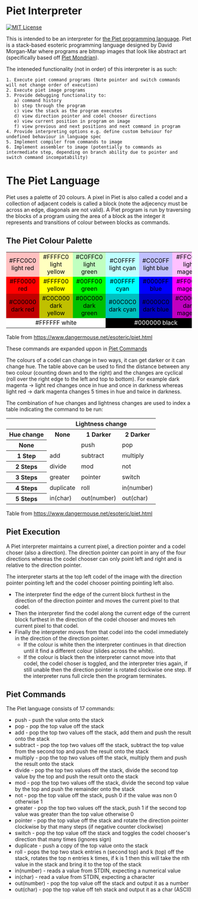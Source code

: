 # Piet Interpreter
[![MIT License](https://img.shields.io/badge/license-MIT-blue.svg?style=flat)](http://choosealicense.com/licenses/mit/)

This is intended to be an interpreter for [the Piet programming language](https://esolangs.org/wiki/Piet "Piet Programming Language esoteric langauge Wiki"). Piet is a stack-based esoteric programming language designed by David Morgan-Mar where programs are bitmap images that look like abstract art (specifically based off [Piet Mondrian](https://en.wikipedia.org/wiki/Piet_Mondrian)).

The inteneded functionality (not in order) of this interpreter is as such:

    1. Execute piet command programs (Note pointer and switch commands will not change order of execution)
    2. Execute piet image programs
    3. Provide debugging functionality to:
       a) command history
       b) step through the program
       c) view the stack as the program executes
       d) view direction pointer and codel chooser directions
       e) view current position in program on image
       f) view previous and next positions and next command in program
    4. Provide interpreting options e.g. define custom behviour for undefined behaviour in language spec
    5. Implement compiler from commands to image
    6. Implement assembler to image (potentially to commands as intermediate step, depending on branch ability due to pointer and switch command incompatability)

# The Piet Language

Piet uses a palette of 20 colours. A pixel in Piet is also called a codel and a collection of adjacent codels is called a block (note the adjecency must be across an edge, diagonals are not valid). A Piet program is run by traversing the blocks of a program using the area of a block as the integer it represents and transitions of colour between blocks as commands.

## The Piet Colour Palette

<table align="center" font color="#000000">
    <tr>
		<td bgcolor="#FFC0C0" align="center" ><font color="#000000">#FFC0C0<br>light red</font></td>
		<td bgcolor="#FFFFC0" align="center"><font color="#000000">#FFFFC0<br>light yellow</font></td>
		<td bgcolor="#C0FFC0" align="center"><font color="#000000">#C0FFC0<br>light green</font></td>
		<td bgcolor="#C0FFFF" align="center"><font color="#000000">#C0FFFF<br>light cyan</font></td>
		<td bgcolor="#C0C0FF" align="center"><font color="#000000">#C0C0FF<br>light blue</font></td>
		<td bgcolor="#FFC0FF" align="center"><font color="#000000">#FFC0FF<br>light magenta</font></td>
	</tr>
	<tr>
		<td bgcolor="#FF0000" align="center"><font color="#000000">#FF0000<br>red</font></td>
		<td bgcolor="#FFFF00" align="center"><font color="#000000">#FFFF00<br>yellow</font></td>
		<td bgcolor="#00FF00" align="center"><font color="#000000">#00FF00<br>green</font></td>
		<td bgcolor="#00FFFF" align="center"><font color="#000000">#00FFFF<br>cyan</font></td>
		<td bgcolor="#0000FF" align="center"><font color="#000000">#0000FF<br>blue</font></td>
		<td bgcolor="#FF00FF" align="center"><font color="#000000">#FF00FF<br>magenta</font></td>
	</tr>
	<tr>
		<td bgcolor="#C00000" align="center"><font color="#000000">#C00000<br>dark red</font></td>
		<td bgcolor="#C0C000" align="center"><font color="#000000">#C0C000<br>dark yellow</font></td>
		<td bgcolor="#00C000" align="center"><font color="#000000">#00C000<br>dark green</font></td>
		<td bgcolor="#00C0C0" align="center"><font color="#000000">#00C0C0<br>dark cyan</font></td>
		<td bgcolor="#0000C0" align="center"><font color="#000000">#0000C0<br>dark blue</font></td>
		<td bgcolor="#C000C0" align="center"><font color="#000000">#C000C0<br>dark magenta</font></td>
	</tr>
	<tr>
		<td bgcolor="#FFFFFF" align="center" colspan="3"><font color="#000000">#FFFFFF&nbsp;white</font></td>
		<td bgcolor="#000000" align="center" colspan="3"><font color="#FFFFFF">#000000&nbsp;black</font></td>
	</tr>
</table>

Table from https://www.dangermouse.net/esoteric/piet.html

These commands are expanded uppon in [Piet Commands](#piet-commands)

The colours of a codel can change in two ways, it can get darker or it can change hue. The table above can be used to find the distance between any two colour (counting down and to the right) and the changes are cyclical (roll over the right edge to the left and top to bottom). For example dark magenta -> light red changes once in hue and once in darkness whereas light red -> dark magenta changes 5 times in hue and twice in darkness.

The combination of hue changes and lightness changes are used to index a table indicating the command to be run:

<table><tr>
		<th>&nbsp;</th><th colspan="3">Lightness change</th>
	</tr>
	<tr>
		<th>Hue change</th>
        <th>None</th>
        <th>1 Darker</th>
        <th>2 Darker</th>
	</tr>
	<tr>
		<th>None</th>
        <td>&nbsp;</td>
        <td>push</td>
        <td>pop</td>
	</tr>
	<tr>
		<th>1 Step</th>
        <td>add</td>
        <td>subtract</td>
        <td>multiply</td>
	</tr>
	<tr>
		<th>2 Steps</th>
        <td>divide</td>
        <td>mod</td>
        <td>not</td>
	</tr>
	<tr>
		<th>3 Steps</th>
        <td>greater</td>
        <td>pointer</td>
        <td>switch</td>
	</tr>
	<tr>
		<th>4 Steps</th>
        <td>duplicate</td>
        <td>roll</td>
        <td>in(number)</td>
	</tr>
	<tr>
		<th>5 Steps</th>
        <td>in(char)</td>
        <td>out(number)</td>
        <td>out(char)</td>
	</tr>
</table>

Table from https://www.dangermouse.net/esoteric/piet.html

## Piet Execution

A Piet interpreter maintains a current pixel, a direction pointer and a codel choser (also a direction). The direction pointer can point in any of the four directions whereas the codel chooser can only point left and right and is relative to the direction pointer.

The interpreter starts at the top left codel of the image with the direction pointer pointing left and the codel chooser pointing pointing left also. 
   * The interpreter find the edge of the current block furthest in the direction of the direction pointer and moves the current pixel to that codel.
   * Then the interpreter find the codel along the current edge of the current block furthest in the direction of the codel chooser and moves teh current pixel to that codel.
   * Finally the interpreter moves from that codel into the codel immediately in the direction of the direction pointer.
      * If the colour is white then the interpreter continues in that direction until it find a different colour (slides across the white).
      * If the colour is black then the interpreter cannot move into that codel, the codel choser is toggled, and the interpreter tries again, if still unable then the direction pointer is rotated clockwise one step. If the interpreter runs full circle then the program terminates.

## Piet Commands

The Piet language consists of 17 commands:

   * push - push the value onto the stack
   * pop - pop the top value off the stack
   * add - pop the top two values off the stack, add them and push the result onto the stack
   * subtract - pop the top two values off the stack, subtract the top value from the second top and push the result onto the stack
   * multiply - pop the top two values off the stack, multiply them and push the result onto the stack
   * divide - pop the top two values off the stack, divide the second top value by the top and push the result onto the stack
   * mod - pop the top two values off the stack, divide the second top value by the top and push the remainder onto the stack
   * not - pop the top value off the stack, push 0 if the value was non 0 otherwise 1
   * greater - pop the top two values off the stack, push 1 if the second top value was greater than the top value otherwise 0
   * pointer - pop the top value off the stack and rotate the direction pointer clockwise by that many steps (if negative counter clockwise)
   * switch - pop the top value off the stack and toggles the codel chooser's direction that many times (ignores sign)
   * duplicate - push a copy of the top value onto the stack
   * roll - pops the top two stack entries n (second top) and k (top) off the stack, rotates the top n entries k times, if k is 1 then this will take the nth value in the stack and bring it to the top of the stack
   * in(number) - reads a value from STDIN, expecting a numerical value
   * in(char) - read a value from STDIN, expecting a character
   * out(number) - pop the top value off the stack and output it as a number
   * out(char) - pop the top value off teh stack and output it as a char (ASCII)
